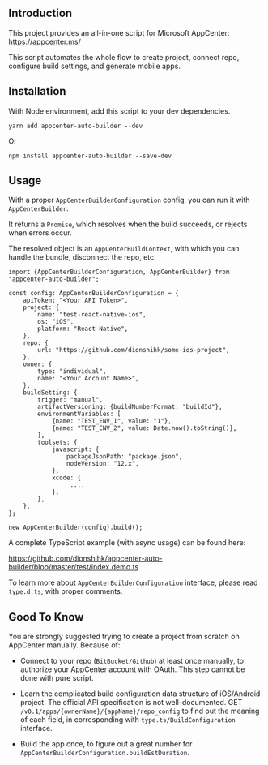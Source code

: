 ## Introduction

This project provides an all-in-one script for Microsoft AppCenter: https://appcenter.ms/

This script automates the whole flow to create project, connect repo, configure build settings, and generate mobile apps.

## Installation

With Node environment, add this script to your dev dependencies.

`yarn add appcenter-auto-builder --dev` 

Or
   
`npm install appcenter-auto-builder --save-dev`

## Usage

With a proper `AppCenterBuilderConfiguration` config, you can run it with `AppCenterBuilder`.

It returns a `Promise`, which resolves when the build succeeds, or rejects when errors occur.

The resolved object is an `AppCenterBuildContext`, with which you can handle the bundle, disconnect the repo, etc.

```
import {AppCenterBuilderConfiguration, AppCenterBuilder} from "appcenter-auto-builder";

const config: AppCenterBuilderConfiguration = {
    apiToken: "<Your API Token>",
    project: {
        name: "test-react-native-ios",
        os: "iOS",
        platform: "React-Native",
    },
    repo: {
        url: "https://github.com/dionshihk/some-ios-project",
    },
    owner: {
        type: "individual",
        name: "<Your Account Name>",
    },
    buildSetting: {
        trigger: "manual",
        artifactVersioning: {buildNumberFormat: "buildId"},
        environmentVariables: [
            {name: "TEST_ENV_1", value: "1"},
            {name: "TEST_ENV_2", value: Date.now().toString()},
        ],
        toolsets: {
            javascript: {
                packageJsonPath: "package.json",
                nodeVersion: "12.x",
            },
            xcode: {
                 ....
            },
        },
    },
};

new AppCenterBuilder(config).build();
```

A complete TypeScript example (with async usage) can be found here:

https://github.com/dionshihk/appcenter-auto-builder/blob/master/test/index.demo.ts

To learn more about `AppCenterBuilderConfiguration` interface, please read `type.d.ts`, with proper comments.

## Good To Know

You are strongly suggested trying to create a project from scratch on AppCenter manually. Because of:

- Connect to your repo (`BitBucket/Github`) at least once manually, to authorize your AppCenter account with OAuth.
This step cannot be done with pure script.

- Learn the complicated build configuration data structure of iOS/Android project.
The official API specification is not well-documented.
GET `/v0.1/apps/{ownerName}/{appName}/repo_config` to find out the meaning of each field, in corresponding with `type.ts/BuildConfiguration` interface. 

- Build the app once, to figure out a great number for `AppCenterBuilderConfiguration.buildEstDuration`.
